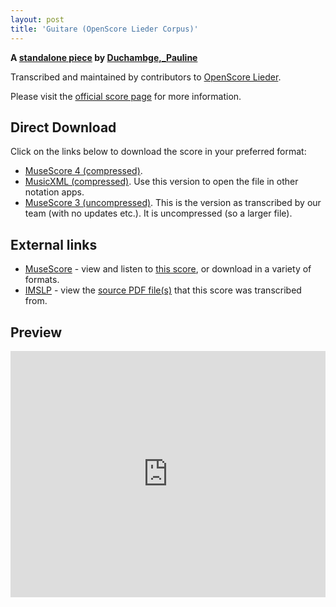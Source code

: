 ```yaml
---
layout: post
title: 'Guitare (OpenScore Lieder Corpus)'
---
```


__A [standalone piece](https://fourscoreandmore.org/openscore/lieder/Duchambge%2C_Pauline/_/) by [Duchambge,_Pauline](https://fourscoreandmore.org/openscore/lieder/Duchambge%2C_Pauline)__

Transcribed and maintained by contributors to [OpenScore Lieder].

Please visit the [official score page] for more information.

[official score page]: https://musescore.com/openscore-lieder-corpus/scores/6592539
[OpenScore Lieder]: https://musescore.com/openscore-lieder-corpus

## Direct Download

Click on the links below to download the score in your preferred format:
- [MuseScore 4 (compressed)](https://fourscoreandmore.org/openscore/lieder/Duchambge%2C_Pauline/_/Guitare.mscz).
- [MusicXML (compressed)](https://fourscoreandmore.org/openscore/lieder/Duchambge%2C_Pauline/_/Guitare.mxl). Use this version to open the file in other notation apps.
- [MuseScore 3 (uncompressed)](https://raw.githubusercontent.com/OpenScore/Lieder/refs/heads/main/scores/Duchambge%2C_Pauline/_/Guitare/lc6592539.mscx). This is the version as transcribed by our team (with no updates etc.). It is uncompressed (so a larger file).

## External links

- [MuseScore] - view and listen to [this score][MuseScore], or download in a variety of formats.
- [IMSLP] - view the [source PDF file(s)][IMSLP] that this score was transcribed from.

[MuseScore]: https://musescore.com/score/6592539
[IMSLP]: https://imslp.org/wiki/Special:ReverseLookup/515921

## Preview

<iframe width="100%" height="394" src="https://musescore.com/openscore-lieder-corpus/scores/6592539/embed" frameborder="0" allowfullscreen allow="autoplay; fullscreen"></iframe>
